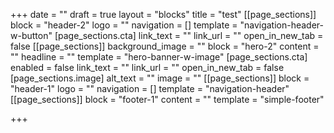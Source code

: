 +++
date = ""
draft = true
layout = "blocks"
title = "test"
[[page_sections]]
block = "header-2"
logo = ""
navigation = []
template = "navigation-header-w-button"
[page_sections.cta]
link_text = ""
link_url = ""
open_in_new_tab = false
[[page_sections]]
background_image = ""
block = "hero-2"
content = ""
headline = ""
template = "hero-banner-w-image"
[page_sections.cta]
enabled = false
link_text = ""
link_url = ""
open_in_new_tab = false
[page_sections.image]
alt_text = ""
image = ""
[[page_sections]]
block = "header-1"
logo = ""
navigation = []
template = "navigation-header"
[[page_sections]]
block = "footer-1"
content = ""
template = "simple-footer"

+++
